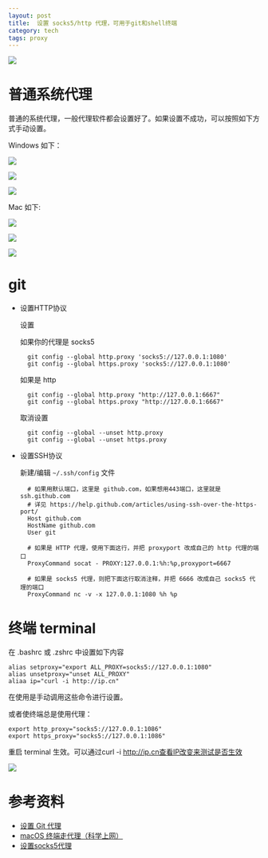 ```yaml
---
layout: post
title:  设置 socks5/http 代理，可用于git和shell终端
category: tech
tags: proxy
---
```

![](https://cdn.kelu.org/blog/tags/proxy.jpg)
# 普通系统代理

普通的系统代理，一般代理软件都会设置好了。如果设置不成功，可以按照如下方式手动设置。

Windows 如下：

![](https://cdn.kelu.org/blog/2017/06/QQ20170703-222642.jpg)

![](https://cdn.kelu.org/blog/2017/06/QQ20170703-222614.jpg)

![](https://cdn.kelu.org/blog/2017/06/QQ20170703-222749.jpg)

Mac 如下:

![](https://cdn.kelu.org/blog/2017/06/22.28.09.jpg)

![](https://cdn.kelu.org/blog/2017/06/QQ20170703-222859.jpg)

![](https://cdn.kelu.org/blog/2017/06/QQ20170703-222930.jpg)


# git

* 设置HTTP协议

    设置
    
     如果你的代理是 socks5
    
        git config --global http.proxy 'socks5://127.0.0.1:1080' 
        git config --global https.proxy 'socks5://127.0.0.1:1080'
    
     如果是 http
    
        git config --global http.proxy "http://127.0.0.1:6667"
        git config --global https.proxy "http://127.0.0.1:6667"
    
     取消设置  
        
        git config --global --unset http.proxy
        git config --global --unset https.proxy
    
* 设置SSH协议

    新建/编辑 `~/.ssh/config` 文件
    
        # 如果用默认端口，这里是 github.com，如果想用443端口，这里就是 ssh.github.com 
        # 详见 https://help.github.com/articles/using-ssh-over-the-https-port/
        Host github.com
        HostName github.com
        User git
    
        # 如果是 HTTP 代理，使用下面这行，并把 proxyport 改成自己的 http 代理的端口
        ProxyCommand socat - PROXY:127.0.0.1:%h:%p,proxyport=6667
    
        # 如果是 socks5 代理，则把下面这行取消注释，并把 6666 改成自己 socks5 代理的端口
        ProxyCommand nc -v -x 127.0.0.1:1080 %h %p

# 终端 terminal

在 .bashrc 或 .zshrc 中设置如下内容

    alias setproxy="export ALL_PROXY=socks5://127.0.0.1:1080"
    alias unsetproxy="unset ALL_PROXY"
    aliaa ip="curl -i http://ip.cn"

在使用是手动调用这些命令进行设置。

或者使终端总是使用代理：

    export http_proxy="socks5://127.0.0.1:1086"
    export https_proxy="socks5://127.0.0.1:1086"

重启 terminal 生效。可以通过curl -i http://ip.cn查看IP改变来测试是否生效

![](https://cdn.kelu.org/blog/2017/06/8.01.53.jpg)

# 参考资料

* [设置 Git 代理](https://imciel.com/2016/06/28/git-proxy/)
* [macOS 终端走代理（科学上网）](https://juejin.im/entry/5821840cd203090055134cc0)
* [设置socks5代理](http://www.jianshu.com/p/ff4093ed893f)